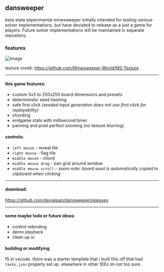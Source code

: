 ## dansweeper

beta state experimental minesweeper initially intended for testing various solver implementations, but have deviated to release as a just a game for players. Future solver implementations will be maintained in separate repository.

### features

![image](https://github.com/user-attachments/assets/0fa369c5-a810-47c6-aabc-21447ffefd7a)

texture credit: https://github.com/Minesweeper-World/MS-Texture

---

#### this game features:

- custom 5x5 to 250x250 board dimensions and presets
- deterministic seed hashing
- safe first click _(seeded input generation does not use first click for replayability)_
- chording
- endgame stats with millisecond timer
- panning and pixel perfect zooming (no texture blurring)

#### controls:

- `left mouse` - reveal tile
- `right mouse` - flag tile
- `middle mouse` - chord
- `middle mouse drag` - pan grid around window
- `middle mouse scroll` - zoom
  _note: board seed is automatically copied to clipboard when clicking_

---

#### download:

https://github.com/denialpan/dansweeper/releases

---

#### some maybe todo or future ideas:

- control rebinding
- demo playback
- clean up ui

#### building or modifying

f5 in vscode. there was a starter template that i built this off that had `tasks.json` properly set up. elsewhere in other IDEs im not too sure.
